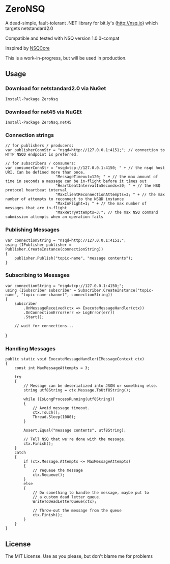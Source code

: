 ZeroNSQ
================

A dead-simple, fault-tolerant .NET library for bit.ly's (http://nsq.io) which targets netstandard2.0

Compatible and tested with NSQ version 1.0.0-compat

Inspired by [NSQCore](https://github.com/Webjet/NSQCore)

This is a work-in-progress, but will be used in production.

Usage
-----

### Download for netstandard2.0 via NuGet
    Install-Package ZeroNsq

### Download for net45 via NuGEt
    Install-Package ZeroNsq.net45

### Connection strings

    // for publishers / producers:
    var publisherConnStr = "nsqd=http://127.0.0.1:4151;"; // connection to HTTP NSQD endpoint is preferred.

    // for subscribers / consumers:
    var consumerConnStr = "nsqd=tcp://127.0.0.1:4150; " + // the nsqd host URI. Can be defined more than once.
                          "MessageTimeout=120; " + // the max amount of time in seconds a message can be in-flight before it times out
                          "HeartbeatIntervalInSeconds=30; " + // the NSQ protocol heartbeat interval
                          "MaxClientReconnectionAttempts=3; " + // the max number of attempts to reconnect to the NSQD instance
                          "MaxInFlight=1; " + // the max number of messages that are in-flight 
                          "MaxRetryAttempts=3;"; // the max NSQ command submission attempts when an operation fails

### Publishing Messages

    var connectionString = "nsqd=http://127.0.0.1:4151;";
    using (IPublisher publisher = Publisher.CreateInstance(connectionString))
    {
        publisher.Publish("topic-name", "message contents");
    }

### Subscribing to Messages

    var connectionString = "nsqd=tcp://127.0.0.1:4150;";
    using (ISubscriber subscriber = Subscriber.CreateInstance("topic-name", "topic-name-channel", connectionString))
    {
        subscriber
            .OnMessageReceived(ctx => ExecuteMessageHandler(ctx))
            .OnConnectionError(err => LogError(err))
            .Start();
    
        // wait for connections...
}

### Handling Messages
    
    public static void ExecuteMessageHandler(IMessageContext ctx) 
    {
        const int MaxMessageAttempts = 3;

        try 
        {
            // Message can be deserialized into JSON or something else.
            string utf8String = ctx.Message.ToUtf8String();

            while (IsLongProcessRunning(utf8String))
            {
                // Avoid message timeout.
                ctx.Touch();
                Thread.Sleep(1000);
            }

            Assert.Equal("message contents", utf8String);

            // Tell NSQ that we're done with the message.
            ctx.Finish();
        }
        catch 
        {
            if (ctx.Message.Attempts <= MaxMessageAttempts)
            {
                // requeue the message
                ctx.Requeue();
            }
            else 
            {
                // Do something to handle the message, maybe put to 
                // a custom dead letter queue.
                WriteToDeadLetterQueue(ctx);

                // Throw-out the message from the queue
                ctx.Finish();
            }
        }
    }


License
-------
The MIT License. Use as you please, but don't blame me for problems

